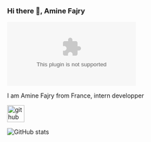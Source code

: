 ### Hi there 👋, Amine Fajry
![](aminefajry.com)

I am Amine Fajry from France, intern developper

[<img src='https://cdn.jsdelivr.net/npm/simple-icons@3.0.1/icons/github.svg' alt='github' height='40'>](https://github.com/AmineFjr)  

![GitHub stats](https://github-readme-stats.vercel.app/api?username=AmineFjr&show_icons=true)  

